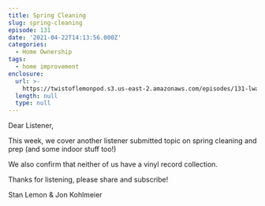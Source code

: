 ```yaml
---
title: Spring Cleaning
slug: spring-cleaning
episode: 131
date: '2021-04-22T14:13:56.000Z'
categories:
  - Home Ownership
tags:
  - home improvement
enclosure:
  url: >-
    https://twistoflemonpod.s3.us-east-2.amazonaws.com/episodes/131-lwatol-20210422.mp3
  length: null
  type: null
---
```


Dear Listener,

This week, we cover another listener submitted topic on spring cleaning and prep (and some indoor stuff too!)

We also confirm that neither of us have a vinyl record collection.

Thanks for listening, please share and subscribe!

Stan Lemon & Jon Kohlmeier

